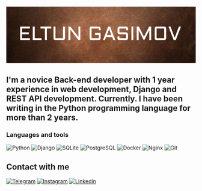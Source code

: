 [![Header](https://github.com/gasimovv21/gasimovv21/blob/main/assets/header.png)](https://github.com/gasimovv21)

## I'm a novice Back-end developer with 1 year experience in web development, Django and REST API development. Currently.  I have been writing in the Python programming language for more than 2 years.


### Languages and tools
![Python](https://img.shields.io/badge/-Python-3775A9?style=for-the-badge&logo=Python&logoColor=FFD142)
![Django](https://img.shields.io/badge/-Django-113228?style=for-the-badge&logo=Django)
![SQLite](https://img.shields.io/badge/-SQLite-2C2C2C?style=for-the-badge&logo=SQLite&logoColor=1D87CE)
![PostgreSQL](https://img.shields.io/badge/-PostgreSQL-366895?style=for-the-badge&logo=PostgreSQL&logoColor=FEFBFD)
![Docker](https://img.shields.io/badge/-Docker-2B97E9?style=for-the-badge&logo=Docker&logoColor=FFFFFF)
![Nginx](https://img.shields.io/badge/-Nginx-FFFFFF?style=for-the-badge&logo=Nginx&logoColor=119B44)
![Git](https://img.shields.io/badge/-Git-2E2C2C?style=for-the-badge&logo=Git)


## Contact with me
[![Telegram](https://img.shields.io/badge/-Telegram-000000?style=for-the-badge&logo=Telegram)](https://t.me/gasimoweltun)
[![Instagram](https://img.shields.io/badge/-Instagram-000000?style=for-the-badge&logo=Instagram)](https://www.instagram.com/gasimoweltun/)
[![Linkedin](https://img.shields.io/badge/-Linkedin-000000?style=for-the-badge&logo=Linkedin&logoColor=1082BE)](https://www.linkedin.com/in/eltun-gasimov-3b8b65256/)